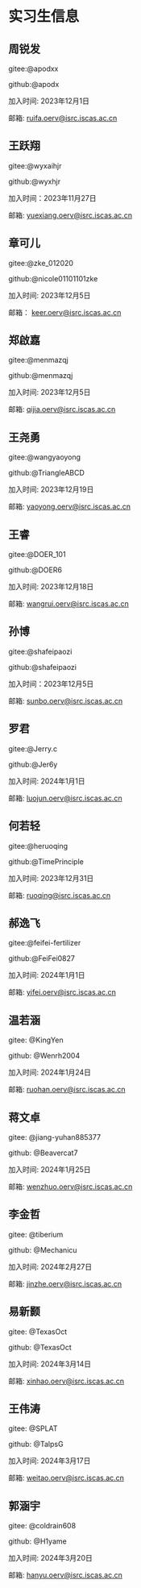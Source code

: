 # 实习生信息

<!-- 
>>>>>>>>>>>>>>>>>>>>>>>>>>>>>>>>>>>>>
请仔细阅读 Intern/Intern-Transition.md
-->

## 周锐发
gitee:@apodxx

github:@apodx

加入时间: 2023年12月1日

邮箱: ruifa.oerv@isrc.iscas.ac.cn

## 王跃翔
gitee:@wyxaihjr

github:@wyxhjr

加入时间：2023年11月27日

邮箱: yuexiang.oerv@isrc.iscas.ac.cn

## 章可儿
gitee:@zke_012020

github:@nicole01101101zke

加入时间: 2023年12月5日

邮箱： keer.oerv@isrc.iscas.ac.cn

## 郑啟嘉
gitee:@menmazqj

github:@menmazqj

加入时间: 2023年12月5日

邮箱: qijia.oerv@isrc.iscas.ac.cn

## 王尧勇
gitee:@wangyaoyong

github:@TriangleABCD

加入时间: 2023年12月19日

邮箱: yaoyong.oerv@isrc.iscas.ac.cn

## 王睿
gitee:@DOER_101

github:@DOER6

加入时间: 2023年12月18日

邮箱: wangrui.oerv@isrc.iscas.ac.cn

## 孙博
gitee:@shafeipaozi

github:@shafeipaozi

加入时间：2023年12月5日

邮箱: sunbo.oerv@isrc.iscas.ac.cn

## 罗君

gitee:@Jerry.c

github:@Jer6y

加入时间: 2024年1月1日

邮箱: luojun.oerv@isrc.iscas.ac.cn

## 何若轻

gitee:@heruoqing

github:@TimePrinciple

加入时间: 2023年12月31日

邮箱: ruoqing@isrc.iscas.ac.cn

## 郝逸飞

gitee:@feifei-fertilizer

github:@FeiFei0827

加入时间: 2024年1月1日

邮箱: yifei.oerv@isrc.iscas.ac.cn

## 温若涵
gitee: @KingYen

github: @Wenrh2004

加入时间: 2024年1月24日

邮箱: ruohan.oerv@isrc.iscas.ac.cn

## 蒋文卓
gitee: @jiang-yuhan885377

github: @Beavercat7

加入时间: 2024年1月25日

邮箱: wenzhuo.oerv@isrc.iscas.ac.cn

## 李金哲
gitee: @tiberium

github: @Mechanicu

加入时间: 2024年2月27日

邮箱: jinzhe.oerv@isrc.iscas.ac.cn

## 易新颢
gitee: @TexasOct

github: @TexasOct

加入时间: 2024年3月14日

邮箱: xinhao.oerv@isrc.iscas.ac.cn

## 王伟涛
gitee: @SPLAT

github: @TalpsG

加入时间: 2024年3月17日

邮箱: weitao.oerv@isrc.iscas.ac.cn

## 郭涵宇
gitee: @coldrain608

github: @H1yame

加入时间: 2024年3月20日

邮箱: hanyu.oerv@isrc.iscas.ac.cn